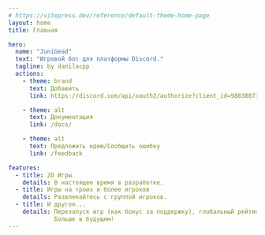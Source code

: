 ```yaml
---
# https://vitepress.dev/reference/default-theme-home-page
layout: home
title: Главная

hero:
  name: "JuniGead"
  text: "Игровой бот для платформы Discord."
  tagline: by danilacpp
  actions:
    - theme: brand
      text: Добавить
      link: https://discord.com/api/oauth2/authorize?client_id=988380732210679818&permissions=360777600064&scope=bot%20applications.commands

    - theme: alt
      text: Документация
      link: /docs/

    - theme: alt
      text: Предложить идею/Сообщить ошибку
      link: /feedback

features:
  - title: 2D Игры
    details: В настоящее время в разработке.
  - title: Игры на троих и более игроков
    details: Развлекайтесь с группой игроков.
  - title: И другое...
    details: Перезапуск игр (как бонус за поддержку), глобальный рейтинг, раунды и кое что еще. 
             Больше в будущем!
---
```

